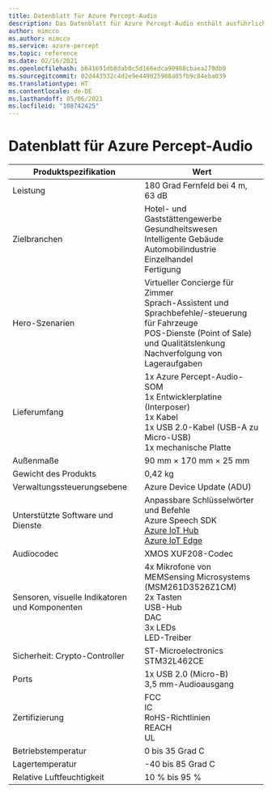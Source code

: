 ```yaml
---
title: Datenblatt für Azure Percept-Audio
description: Das Datenblatt für Azure Percept-Audio enthält ausführliche Informationen zu Gerätespezifikationen.
author: mimcco
ms.author: mimcco
ms.service: azure-percept
ms.topic: reference
ms.date: 02/16/2021
ms.openlocfilehash: b641691db8dab0c5d166edca90988cbaea279db0
ms.sourcegitcommit: 02d443532c4d2e9e449025908a05fb9c84eba039
ms.translationtype: HT
ms.contentlocale: de-DE
ms.lasthandoff: 05/06/2021
ms.locfileid: "108742425"
---
```

# <a name="azure-percept-audio-datasheet"></a>Datenblatt für Azure Percept-Audio

|Produktspezifikation           |Wert     |
|--------------------------------|--------|
|Leistung                     |180 Grad Fernfeld bei 4 m, 63 dB  |
|Zielbranchen               |Hotel- und Gaststättengewerbe <br> Gesundheitswesen <br> Intelligente Gebäude <br> Automobilindustrie <br> Einzelhandel <br> Fertigung  |
|Hero-Szenarien                  |Virtueller Concierge für Zimmer <br> Sprach-Assistent und Sprachbefehle/-steuerung für Fahrzeuge <br> POS-Dienste (Point of Sale) und Qualitätslenkung <br> Nachverfolgung von Lageraufgaben|
|Lieferumfang  |1x Azure Percept-Audio-SOM <br> 1x Entwicklerplatine (Interposer) <br> 1x Kabel <br> 1x USB 2.0-Kabel (USB-A zu Micro-USB) <br> 1x mechanische Platte|
|Außenmaße             |90 mm × 170 mm × 25 mm   |
|Gewicht des Produkts                  |0,42 kg   |
|Verwaltungssteuerungsebene        |Azure Device Update (ADU)          |
|Unterstützte Software und Dienste |Anpassbare Schlüsselwörter und Befehle <br> Azure Speech SDK <br> [Azure IoT Hub](https://azure.microsoft.com/services/iot-hub/) <br> [Azure IoT Edge](https://azure.microsoft.com/services/iot-edge/) |
|Audiocodec                     |XMOS XUF208-Codec        |
|Sensoren, visuelle Indikatoren und Komponenten   |4x Mikrofone von MEMSensing Microsystems (MSM261D3526Z1CM) <br> 2x Tasten <br> USB-Hub <br> DAC <br> 3x LEDs <br> LED-Treiber          |
|Sicherheit: Crypto-Controller      |ST-Microelectronics STM32L462CE       |
|Ports                           |1x USB 2.0 (Micro-B) <br> 3,5 mm-Audioausgang     |
|Zertifizierung                   |FCC <br> IC <br> RoHS-Richtlinien <br> REACH <br> UL    |
|Betriebstemperatur           |0 bis 35 Grad C     |
|Lagertemperatur       |-40 bis 85 Grad C     |
|Relative Luftfeuchtigkeit               |10 % bis 95 %    |
